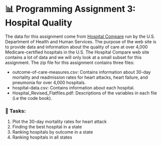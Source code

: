 # 📊 Programming Assignment 3: Hospital Quality
The data for this assignment come from <a href="https://www.hhs.gov/guidance/document/hospital-quality-initiative-hospital-compare-0">Hospital Compare</a>
run by the U.S. Department of Health and Human Services. The purpose of the web site is to provide data and information about the quality of care at over 4,000 Medicare-certified hospitals in the U.S.
The Hospital Compare web site contains a lot of data and we will only look at a small subset for this assignment. The zip file for this assignment contains three files:

- outcome-of-care-measures.csv: Contains information about 30-day mortality and readmission rates for heart attacks, heart failure, and pneumonia for over 4,000 hospitals.
- hospital-data.csv: Contains information about each hospital.
- Hospital_Revised_Flatfiles.pdf: Descriptions of the variables in each file (i.e the code book).

### 📓 Tasks:<br>
1. Plot the 30-day mortality rates for heart attack
2. Finding the best hospital in a state
3. Ranking hospitals by outcome in a state
4. Ranking hospitals in all states
